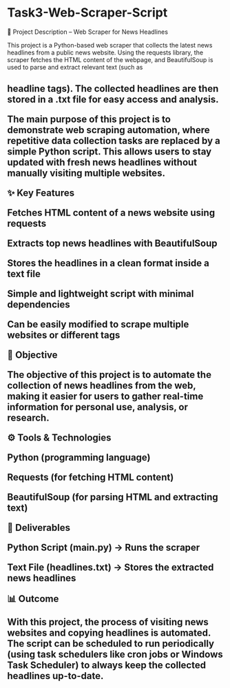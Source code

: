 # Task3-Web-Scraper-Script
📖 Project Description – Web Scraper for News Headlines

This project is a Python-based web scraper that collects the latest news headlines from a public news website. Using the requests library, the scraper fetches the HTML content of the webpage, and BeautifulSoup is used to parse and extract relevant text (such as <h2> headline tags). The collected headlines are then stored in a .txt file for easy access and analysis.

The main purpose of this project is to demonstrate web scraping automation, where repetitive data collection tasks are replaced by a simple Python script. This allows users to stay updated with fresh news headlines without manually visiting multiple websites.

✨ Key Features

Fetches HTML content of a news website using requests

Extracts top news headlines with BeautifulSoup

Stores the headlines in a clean format inside a text file

Simple and lightweight script with minimal dependencies

Can be easily modified to scrape multiple websites or different tags

🎯 Objective

The objective of this project is to automate the collection of news headlines from the web, making it easier for users to gather real-time information for personal use, analysis, or research.

⚙️ Tools & Technologies

Python (programming language)

Requests (for fetching HTML content)

BeautifulSoup (for parsing HTML and extracting text)

📂 Deliverables

Python Script (main.py) → Runs the scraper

Text File (headlines.txt) → Stores the extracted news headlines

📊 Outcome

With this project, the process of visiting news websites and copying headlines is automated. The script can be scheduled to run periodically (using task schedulers like cron jobs or Windows Task Scheduler) to always keep the collected headlines up-to-date.
